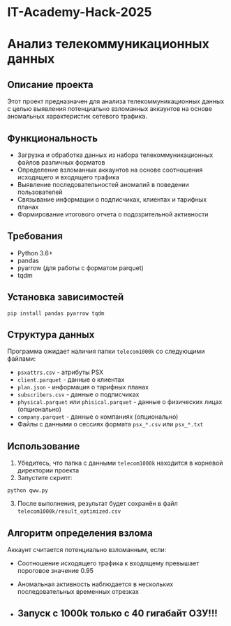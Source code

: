 # IT-Academy-Hack-2025

# Анализ телекоммуникационных данных

## Описание проекта
Этот проект предназначен для анализа телекоммуникационных данных с целью выявления потенциально взломанных аккаунтов на основе аномальных характеристик сетевого трафика.

## Функциональность
- Загрузка и обработка данных из набора телекоммуникационных файлов различных форматов
- Определение взломанных аккаунтов на основе соотношения исходящего и входящего трафика
- Выявление последовательностей аномалий в поведении пользователей
- Связывание информации о подписчиках, клиентах и тарифных планах
- Формирование итогового отчета о подозрительной активности

## Требования
- Python 3.6+
- pandas
- pyarrow (для работы с форматом parquet)
- tqdm

## Установка зависимостей
```
pip install pandas pyarrow tqdm
```

## Структура данных
Программа ожидает наличия папки `telecom1000k` со следующими файлами:
- `psxattrs.csv` - атрибуты PSX
- `client.parquet` - данные о клиентах
- `plan.json` - информация о тарифных планах
- `subscribers.csv` - данные о подписчиках
- `physical.parquet` или `phisical.parquet` - данные о физических лицах (опционально)
- `company.parquet` - данные о компаниях (опционально)
- Файлы с данными о сессиях формата `psx_*.csv` или `psx_*.txt`

## Использование
1. Убедитесь, что папка с данными `telecom1000k` находится в корневой директории проекта
2. Запустите скрипт:
```
python qww.py
```
3. После выполнения, результат будет сохранён в файл `telecom1000k/result_optimized.csv`

## Алгоритм определения взлома
Аккаунт считается потенциально взломанным, если:
- Соотношение исходящего трафика к входящему превышает пороговое значение 0.95
- Аномальная активность наблюдается в нескольких последовательных временных отрезках

- ## Запуск с 1000k только с 40 гигабайт ОЗУ!!!
